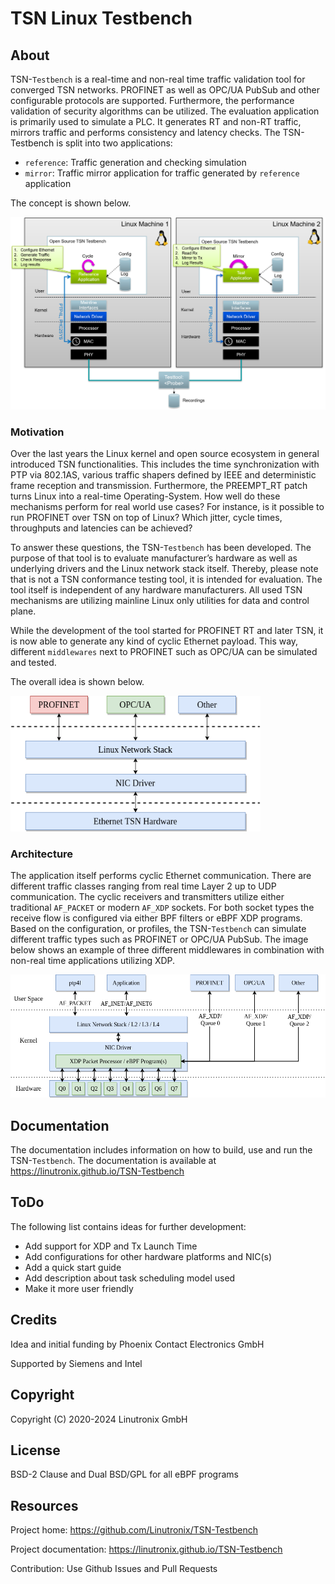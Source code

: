 # TSN Linux Testbench #

## About ##

TSN-``Testbench`` is a real-time and non-real time traffic validation tool for
converged TSN networks. PROFINET as well as OPC/UA PubSub and other configurable
protocols are supported. Furthermore, the performance validation of security
algorithms can be utilized. The evaluation application is primarily used to
simulate a PLC. It generates RT and non-RT traffic, mirrors traffic and performs
consistency and latency checks. The TSN-Testbench is split into two
applications:

- ``reference``: Traffic generation and checking simulation
- ``mirror``: Traffic mirror application for traffic generated by ``reference``
  application

The concept is shown below.

<img src="Documentation/images/overview.png" width="600" alt="TSN-Testbench" />

### Motivation ###

Over the last years the Linux kernel and open source ecosystem in general
introduced TSN functionalities. This includes the time synchronization with PTP
via 802.1AS, various traffic shapers defined by IEEE and deterministic frame
reception and transmission. Furthermore, the PREEMPT_RT patch turns Linux into a
real-time Operating-System. How well do these mechanisms perform for real world
use cases? For instance, is it possible to run PROFINET over TSN on top of
Linux? Which jitter, cycle times, throughputs and latencies can be achieved?

To answer these questions, the TSN-``Testbench`` has been developed. The purpose
of that tool is to evaluate manufacturer’s hardware as well as underlying
drivers and the Linux network stack itself. Thereby, please note that is not a
TSN conformance testing tool, it is intended for evaluation. The tool itself is
independent of any hardware manufacturers. All used TSN mechanisms are utilizing
mainline Linux only utilities for data and control plane.

While the development of the tool started for PROFINET RT and later TSN, it is
now able to generate any kind of cyclic Ethernet payload. This way, different
``middlewares`` next to PROFINET such as OPC/UA can be simulated and tested.

The overall idea is shown below.

<img src="Documentation/images/multimiddleware.png" width="400" alt="Multi Middleware" />

### Architecture ###

The application itself performs cyclic Ethernet communication. There are
different traffic classes ranging from real time Layer 2 up to UDP
communication. The cyclic receivers and transmitters utilize either traditional
``AF_PACKET`` or modern ``AF_XDP`` sockets. For both socket types the receive
flow is configured via either BPF filters or eBPF XDP programs. Based on the
configuration, or profiles, the TSN-``Testbench`` can simulate different traffic
types such as PROFINET or OPC/UA PubSub. The image below shows an example of
three different middlewares in combination with non-real time applications
utilizing XDP.

<img src="Documentation/images/ref_test_app_architecture_xdp.png" width="600" alt="TSN-Testbench XDP Architecture" />

## Documentation ##

The documentation includes information on how to build, use and run the TSN-``Testbench``.  The documentation is
available at https://linutronix.github.io/TSN-Testbench

## ToDo ##

The following list contains ideas for further development:

- Add support for XDP and Tx Launch Time
- Add configurations for other hardware platforms and NIC(s)
- Add a quick start guide
- Add description about task scheduling model used
- Make it more user friendly

## Credits ##

Idea and initial funding by Phoenix Contact Electronics GmbH

Supported by Siemens and Intel

## Copyright ##

Copyright (C) 2020-2024 Linutronix GmbH

## License ##

BSD-2 Clause and Dual BSD/GPL for all eBPF programs

## Resources ##

Project home: https://github.com/Linutronix/TSN-Testbench

Project documentation: https://linutronix.github.io/TSN-Testbench

Contribution: Use Github Issues and Pull Requests
